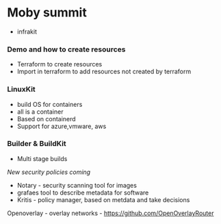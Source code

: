# Moby summit

- infrakit

### Demo and how to create resources
  - Terraform to create resources
  - Import in terraform to add resources not created by terraform

### LinuxKit
  - build OS for containers
  - all is a container
  - Based on containerd
  - Support for azure,vmware, aws

### Builder & BuildKit
  - Multi stage builds

*New security policies coming*

- Notary - security scanning tool for images
- grafaes tool to describe metadata for software
- Kritis - policy manager, based on metdata and take decisions

Openoverlay - overlay networks -  https://github.com/OpenOverlayRouter
